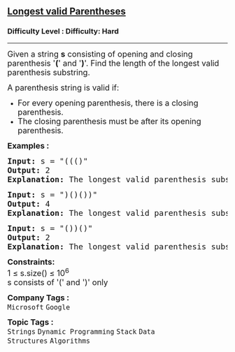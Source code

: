 <h2><a href="https://www.geeksforgeeks.org/problems/longest-valid-parentheses5657/1">Longest valid Parentheses</a></h2><h3>Difficulty Level : Difficulty: Hard</h3><hr><div class="problems_problem_content__Xm_eO"><p><span style="font-size: 18px;">Given a string <strong>s</strong>&nbsp;consisting of opening and closing parenthesis '<strong>(</strong>' and '<strong>)</strong>'. Find the length of the longest valid parenthesis substring.</span></p>
<p><span style="font-size: 18px;">A parenthesis string is valid if:</span></p>
<ul>
<li><span style="font-size: 18px;">For every opening parenthesis, there is a closing parenthesis.</span></li>
<li><span style="font-size: 18px;">The closing parenthesis must be after its opening parenthesis.</span></li>
</ul>
<p><strong><span style="font-size: 18px;">Examples :</span></strong></p>
<pre><span style="font-size: 18px;"><strong>Input:</strong> s = "((()"
<strong>Output:</strong> 2
<strong>Explanation:</strong> The longest valid parenthesis substring is "()".</span></pre>
<pre><span style="font-size: 18px;"><strong>Input:</strong> s = ")()())"
<strong>Output:</strong> 4
<strong>Explanation:</strong> The longest valid parenthesis substring is "()()".</span></pre>
<pre><span style="font-size: 18px;"><strong>Input:</strong> s = "())()"
<strong>Output:</strong> 2
<strong>Explanation:</strong> The longest valid parenthesis substring is "()".</span></pre>
<p><span style="font-size: 18px;"><strong>Constraints:</strong><br>1 ≤ s.size() ≤ 10<sup>6</sup>&nbsp;&nbsp;<br>s consists of '(' and ')' only</span></p></div><p><span style=font-size:18px><strong>Company Tags : </strong><br><code>Microsoft</code>&nbsp;<code>Google</code>&nbsp;<br><p><span style=font-size:18px><strong>Topic Tags : </strong><br><code>Strings</code>&nbsp;<code>Dynamic Programming</code>&nbsp;<code>Stack</code>&nbsp;<code>Data Structures</code>&nbsp;<code>Algorithms</code>&nbsp;